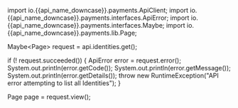 import io.{{api_name_downcase}}.payments.ApiClient;
import io.{{api_name_downcase}}.payments.interfaces.ApiError;
import io.{{api_name_downcase}}.payments.interfaces.Maybe;
import io.{{api_name_downcase}}.payments.lib.Page;

Maybe<Page<Identity>> request = api.identities.get();

if (! request.succeeded()) {
    ApiError error = request.error();
    System.out.println(error.getCode());
    System.out.println(error.getMessage());
    System.out.println(error.getDetails());
    throw new RuntimeException("API error attempting to list all Identities");
}

Page<Identity> page = request.view();
